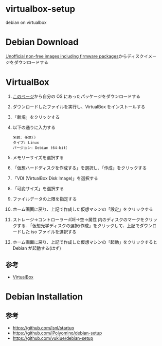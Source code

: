 # virtualbox-setup

debian on virtualbox

# Debian Download

[Unofficial non-free images including firmware packages](https://cdimage.debian.org/cdimage/unofficial/non-free/cd-including-firmware/current/amd64/iso-cd/)からディスクイメージをダウンロードする

# VirtualBox

1. [このページ](https://www.virtualbox.org/wiki/Downloads)から自分の OS にあったパッケージをダウンロードする

2. ダウンロードしたファイルを実行し、VirtualBox をインストールする

3. 「新規」をクリックする

4. 以下の通りに入力する
   ```
   名前: 任意()
   タイプ: Linux
   バージョン: Debian (64-bit)
   ```

5. メモリーサイズを選択する
   
6. 「仮想ハードディスクを作成する」を選択し、「作成」をクリックする

7. 「VDI (VirtualBox Disk Image)」を選択する

8. 「可変サイズ」を選択する

9. ファイルデータの上限を指定する

10. ホーム画面に戻り、上記で作成した仮想マシンの「設定」をクリックする

11. ストレージ→コントローラー:IDE→空→属性 内のディスクのマークをクリックする. 「仮想光学ディスクの選択/作成」をクリックして、上記でダウンロードした iso ファイルを選択する

12. ホーム画面に戻り、上記で作成した仮想マシンの「起動」をクリックすると Debian が起動する(はず)

## 参考
- [VirtualBox](https://www.virtualbox.org/)

# Debian Installation

## 参考
- https://github.com/lsnl/startup
- https://github.com/iPolyomino/debian-setup
- https://github.com/yukiue/debian-setup
